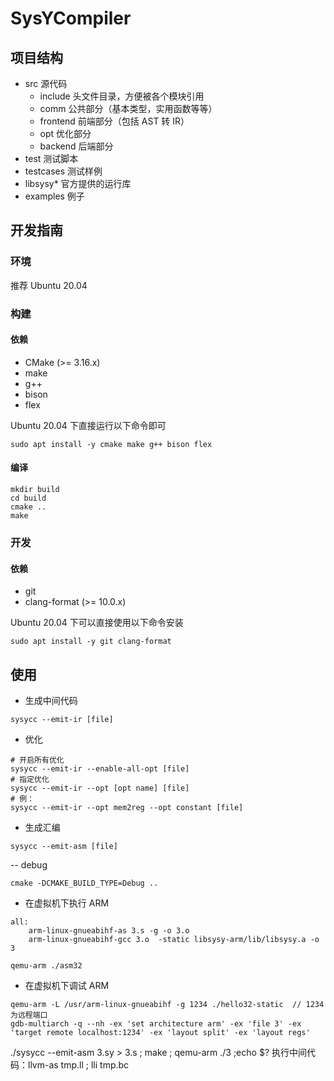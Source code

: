 # SysYCompiler

## 项目结构

- src 源代码
    - include 头文件目录，方便被各个模块引用
    - comm 公共部分（基本类型，实用函数等等）
    - frontend 前端部分（包括 AST 转 IR）
    - opt 优化部分
    - backend 后端部分
- test 测试脚本
- testcases 测试样例
- libsysy* 官方提供的运行库
- examples 例子


## 开发指南

### 环境

推荐 Ubuntu 20.04

### 构建

#### 依赖

- CMake (>= 3.16.x)
- make
- g++
- bison
- flex

Ubuntu 20.04 下直接运行以下命令即可

```shell
sudo apt install -y cmake make g++ bison flex
```

#### 编译

```shell
mkdir build
cd build
cmake ..
make
```

### 开发

#### 依赖

- git
- clang-format (>= 10.0.x)

Ubuntu 20.04 下可以直接使用以下命令安装

```shell
sudo apt install -y git clang-format
```

## 使用

- 生成中间代码

```shell
sysycc --emit-ir [file]
```

- 优化

```shell
# 开启所有优化
sysycc --emit-ir --enable-all-opt [file]
# 指定优化
sysycc --emit-ir --opt [opt name] [file]
# 例：
sysycc --emit-ir --opt mem2reg --opt constant [file]
```

- 生成汇编

```shell
sysycc --emit-asm [file]
```


-- debug
```
cmake -DCMAKE_BUILD_TYPE=Debug ..
```

- 在虚拟机下执行 ARM
```
all:
	arm-linux-gnueabihf-as 3.s -g -o 3.o
	arm-linux-gnueabihf-gcc 3.o  -static libsysy-arm/lib/libsysy.a -o 3

qemu-arm ./asm32
```

- 在虚拟机下调试 ARM
```
qemu-arm -L /usr/arm-linux-gnueabihf -g 1234 ./hello32-static  // 1234为远程端口
gdb-multiarch -q --nh -ex 'set architecture arm' -ex 'file 3' -ex 'target remote localhost:1234' -ex 'layout split' -ex 'layout regs'

```

./sysycc --emit-asm 3.sy > 3.s ; make ; qemu-arm ./3 ;echo $?
执行中间代码：llvm-as tmp.ll ;  lli tmp.bc